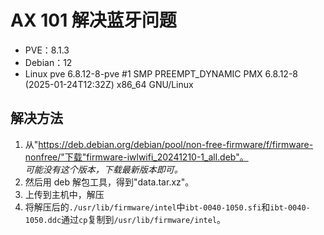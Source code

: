 # AX 101 解决蓝牙问题

* PVE：8.1.3
* Debian：12
* Linux pve 6.8.12-8-pve #1 SMP PREEMPT_DYNAMIC PMX 6.8.12-8 (2025-01-24T12:32Z) x86_64 GNU/Linux

## 解决方法

1. 从"https://deb.debian.org/debian/pool/non-free-firmware/f/firmware-nonfree/"下载"firmware-iwlwifi_20241210-1_all.deb"。  
   *可能没有这个版本，下载最新版本即可。*
2. 然后用 deb 解包工具，得到"data.tar.xz"。
3. 上传到主机中，解压
4. 将解压后的`./usr/lib/firmware/intel`中`ibt-0040-1050.sfi`和`ibt-0040-1050.ddc`通过`cp`复制到`/usr/lib/firmware/intel`。
